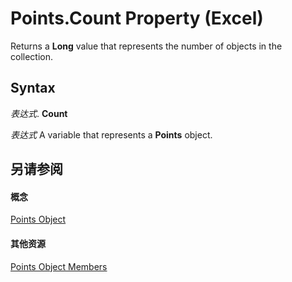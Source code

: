 
# Points.Count Property (Excel)

Returns a  **Long** value that represents the number of objects in the collection.


## Syntax

 _表达式_. **Count**

 _表达式_ A variable that represents a **Points** object.


## 另请参阅


#### 概念


[Points Object](918dc385-ed61-262e-033f-ba829f5ee8b2.md)
#### 其他资源


[Points Object Members](http://msdn.microsoft.com/library/f43be7cd-80a1-8a01-e01a-f89840095ef1%28Office.15%29.aspx)